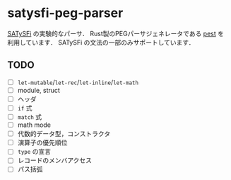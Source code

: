 # satysfi-peg-parser

[SATySFi]() の実験的なパーサ．
Rust製のPEGパーサジェネレータである [pest]() を利用しています．
SATySFi の文法の一部のみサポートしています．

## TODO

- [ ] `let-mutable`/`let-rec`/`let-inline`/`let-math`
- [ ] module, struct
- [ ] ヘッダ
- [ ] `if` 式
- [ ] `match` 式
- [ ] math mode
- [ ] 代数的データ型，コンストラクタ
- [ ] 演算子の優先順位
- [ ] `type` の宣言
- [ ] レコードのメンバアクセス
- [ ] パス括弧
